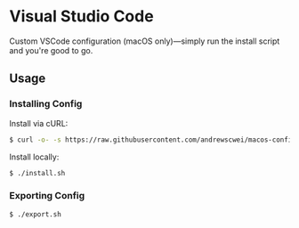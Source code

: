 # Visual Studio Code

Custom VSCode configuration (macOS only)—simply run the install script and you're good to go.

## Usage

### Installing Config

Install via cURL:

```sh
$ curl -o- -s https://raw.githubusercontent.com/andrewscwei/macos-config/master/vscode/install.sh | bash
```

Install locally:

```sh
$ ./install.sh
```

### Exporting Config

```sh
$ ./export.sh
```
